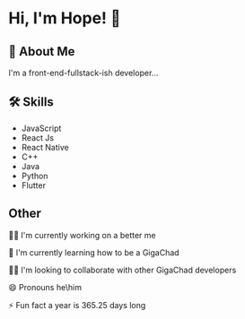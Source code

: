 
# Hi, I'm Hope! 👋


## 🚀 About Me
I'm a front-end-fullstack-ish developer...


## 🛠 Skills
- JavaScript
- React Js
- React Native
- C++
- Java
- Python
- Flutter


## Other
👩‍💻 I'm currently working on a better me

🧠 I'm currently learning how to be a GigaChad

👯‍♀️ I'm looking to collaborate with other GigaChad developers

😄 Pronouns he\him

⚡️ Fun fact a year is 365.25 days long

